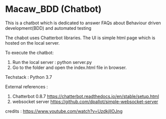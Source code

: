 # Macaw_BDD (Chatbot)
This is a chatbot which is dedicated to answer FAQs about Behaviour driven development(BDD) and automated testing

The chabot uses Chatterbot libraries. The UI is simple html page which is hosted on the local server.

To execute the chatbot:
1. Run the local server : python server.py
2. Go to the folder and open the index.html file in browser.

Techstack : Python 3.7

External references : 
1. Chatterbot 0.8.7 https://chatterbot.readthedocs.io/en/stable/setup.html
2. websocket server https://github.com/dpallot/simple-websocket-server

credits : https://www.youtube.com/watch?v=UzdkjIlOJng

